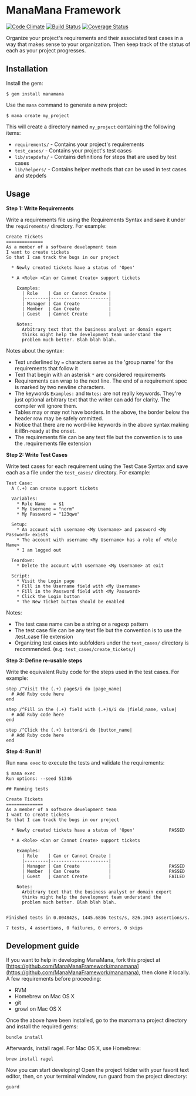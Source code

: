 # ManaMana Framework

[![Code Climate](https://codeclimate.com/github/ManaManaFramework/manamana.png)](https://codeclimate.com/github/ManaManaFramework/manamana) [![Build Status](https://travis-ci.org/ManaManaFramework/manamana.png)](https://travis-ci.org/ManaManaFramework/manamana) [![Coverage Status](https://coveralls.io/repos/ManaManaFramework/manamana/badge.png)](https://coveralls.io/r/ManaManaFramework/manamana)


Organize your project's requirements and their associated test cases in a way that makes sense to your organization. Then keep track of the status of each as your project progresses.

## Installation

Install the gem:

    $ gem install manamana

Use the `mana` command to generate a new project:

    $ mana create my_project

This will create a directory named `my_project` containing the following items:

 * `requirements/` - Contains your project's requirements
 * `test_cases/` - Contains your project's test cases
 * `lib/stepdefs/` - Contains definitions for steps that are used by test  cases
 * `lib/helpers/` - Contains helper methods that can be used in test cases and stepdefs

## Usage

**Step 1: Write Requirements**

Write a requirements file using the Requirements Syntax and save it under the `requirements/` directory. For example:

```
Create Tickets
==============
As a member of a software development team
I want to create tickets
So that I can track the bugs in our project

  * Newly created tickets have a status of 'Open'

  * A <Role> <Can or Cannot Create> support tickets

    Examples:
      | Role    | Can or Cannot Create |
      |---------|----------------------|
      | Manager | Can Create           |
      | Member  | Can Create           |
      | Guest   | Cannot Create        |

    Notes:
      Arbitrary text that the business analyst or domain expert
      thinks might help the development team understand the
      problem much better. Blah blah blah.
```

Notes about the syntax:

 * Text underlined by `=` characters serve as the 'group name' for the requirements that follow it
 * Text that begin with an asterisk `*` are considered requirements
 * Requirements can wrap to the next line. The end of a requirement spec is marked by two newline characters.
 * The keywords `Examples:` and `Notes:` are not really keywords. They're just optional arbitrary text that the writer can add for clarity. The compiler will ignore them.
 * Tables may or may not have borders. In the above, the border below the header row may be safely ommitted.
 * Notice that there are no word-like keywords in the above syntax making it il8n-ready at the onset.
 * The requirements file can be any text file but the convention is to use the .requirements file extension

**Step 2: Write Test Cases**

Write test cases for each requirement using the Test Case Syntax and save each as a file under the `test_cases/` directory. For example:

```
Test Case:
  A (.+) can create support tickets

  Variables:
    * Role Name   = $1
    * My Username = "norm"
    * My Password = "123qwe"

  Setup:
    * An account with username <My Username> and password <My Password> exists
    * The account with username <My Username> has a role of <Role Name>
    * I am logged out

  Teardown:
    * Delete the account with username <My Username> at exit

  Script:
    * Visit the Login page
    * Fill in the Username field with <My Username>
    * Fill in the Password field with <My Password>
    * Click the Login button
    * The New Ticket button should be enabled
```

Notes:

  * The test case name can be a string or a regexp pattern
  * The test case file can be any text file but the convention is to use the .test_case file extension
  * Organizing test cases into subfolders under the `test_cases/` directory is recommended. (e.g. `test_cases/create_tickets/`)

**Step 3: Define re-usable steps**

Write the equivalent Ruby code for the steps used in the test cases. For example:

```
step /^Visit the (.+) page$/i do |page_name|
  # Add Ruby code here
end

step /^Fill in the (.+) field with (.+)$/i do |field_name, value|
  # Add Ruby code here
end

step /^Click the (.+) button$/i do |button_name|
  # Add Ruby code here
end
```

**Step 4: Run it!**

Run `mana exec` to execute the tests and validate the requirements:

```
$ mana exec
Run options: --seed 51346

## Running tests

Create Tickets
==============
As a member of a software development team
I want to create tickets
So that I can track the bugs in our project

  * Newly created tickets have a status of 'Open'             PASSED

  * A <Role> <Can or Cannot Create> support tickets

    Examples:
      | Role    | Can or Cannot Create |
      |---------|----------------------|
      | Manager | Can Create           |                      PASSED
      | Member  | Can Create           |                      PASSED
      | Guest   | Cannot Create        |                      FAILED

    Notes:
      Arbitrary text that the business analyst or domain expert
      thinks might help the development team understand the
      problem much better. Blah blah blah.


Finished tests in 0.004842s, 1445.6836 tests/s, 826.1049 assertions/s.

7 tests, 4 assertions, 0 failures, 0 errors, 0 skips
```

## Development guide
If you want to help in developing ManaMana, fork this project at [https://github.com/ManaManaFramework/manamana](https://github.com/ManaManaFramework/manamana), then clone it locally. A few requirements before proceeding:

* RVM
* Homebrew on Mac OS X
* git
* growl on Mac OS X

Once the above have been installed, go to the manamana project directory and install the required gems:

```
bundle install
```

Afterwards, install ragel. For Mac OS X, use Homebrew:

```
brew install ragel
```

Now you can start developing! Open the project folder with your favorit text editor, then, on your terminal window, run guard from the project directory:

```
guard
```
